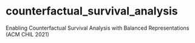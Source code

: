 # counterfactual_survival_analysis
Enabling Counterfactual Survival Analysis with Balanced Representations (ACM CHIL 2021)
